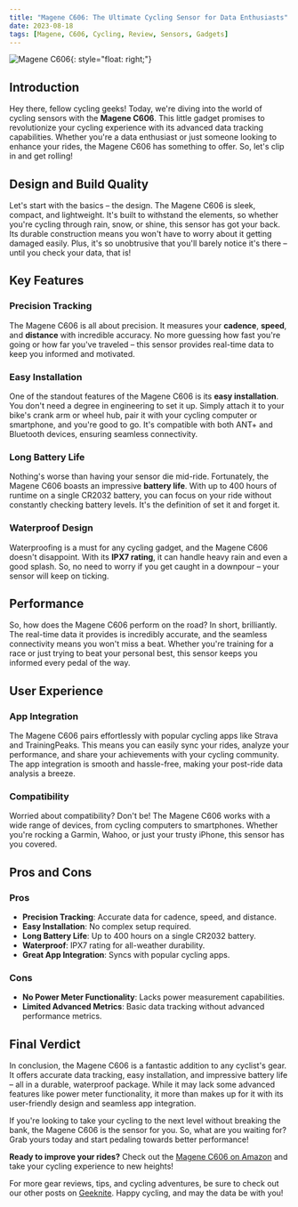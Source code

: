 ```yaml
---
title: "Magene C606: The Ultimate Cycling Sensor for Data Enthusiasts"
date: 2023-08-18
tags: [Magene, C606, Cycling, Review, Sensors, Gadgets]
---
```


![Magene C606](https://i.imgur.com/GTfhJ63s.jpg){: style="float: right;"}

## Introduction

Hey there, fellow cycling geeks! Today, we're diving into the world of cycling sensors with the **Magene C606**. This little gadget promises to revolutionize your cycling experience with its advanced data tracking capabilities. Whether you're a data enthusiast or just someone looking to enhance your rides, the Magene C606 has something to offer. So, let's clip in and get rolling!

## Design and Build Quality

Let's start with the basics – the design. The Magene C606 is sleek, compact, and lightweight. It's built to withstand the elements, so whether you're cycling through rain, snow, or shine, this sensor has got your back. Its durable construction means you won't have to worry about it getting damaged easily. Plus, it's so unobtrusive that you'll barely notice it's there – until you check your data, that is!

## Key Features

### Precision Tracking

The Magene C606 is all about precision. It measures your **cadence**, **speed**, and **distance** with incredible accuracy. No more guessing how fast you're going or how far you've traveled – this sensor provides real-time data to keep you informed and motivated.

### Easy Installation

One of the standout features of the Magene C606 is its **easy installation**. You don't need a degree in engineering to set it up. Simply attach it to your bike's crank arm or wheel hub, pair it with your cycling computer or smartphone, and you're good to go. It's compatible with both ANT+ and Bluetooth devices, ensuring seamless connectivity.

### Long Battery Life

Nothing's worse than having your sensor die mid-ride. Fortunately, the Magene C606 boasts an impressive **battery life**. With up to 400 hours of runtime on a single CR2032 battery, you can focus on your ride without constantly checking battery levels. It's the definition of set it and forget it.

### Waterproof Design

Waterproofing is a must for any cycling gadget, and the Magene C606 doesn't disappoint. With its **IPX7 rating**, it can handle heavy rain and even a good splash. So, no need to worry if you get caught in a downpour – your sensor will keep on ticking.

## Performance

So, how does the Magene C606 perform on the road? In short, brilliantly. The real-time data it provides is incredibly accurate, and the seamless connectivity means you won't miss a beat. Whether you're training for a race or just trying to beat your personal best, this sensor keeps you informed every pedal of the way.

## User Experience

### App Integration

The Magene C606 pairs effortlessly with popular cycling apps like Strava and TrainingPeaks. This means you can easily sync your rides, analyze your performance, and share your achievements with your cycling community. The app integration is smooth and hassle-free, making your post-ride data analysis a breeze.

### Compatibility

Worried about compatibility? Don't be! The Magene C606 works with a wide range of devices, from cycling computers to smartphones. Whether you're rocking a Garmin, Wahoo, or just your trusty iPhone, this sensor has you covered.

## Pros and Cons

### Pros

- **Precision Tracking**: Accurate data for cadence, speed, and distance.
- **Easy Installation**: No complex setup required.
- **Long Battery Life**: Up to 400 hours on a single CR2032 battery.
- **Waterproof**: IPX7 rating for all-weather durability.
- **Great App Integration**: Syncs with popular cycling apps.

### Cons

- **No Power Meter Functionality**: Lacks power measurement capabilities.
- **Limited Advanced Metrics**: Basic data tracking without advanced performance metrics.

## Final Verdict

In conclusion, the Magene C606 is a fantastic addition to any cyclist's gear. It offers accurate data tracking, easy installation, and impressive battery life – all in a durable, waterproof package. While it may lack some advanced features like power meter functionality, it more than makes up for it with its user-friendly design and seamless app integration.

If you're looking to take your cycling to the next level without breaking the bank, the Magene C606 is the sensor for you. So, what are you waiting for? Grab yours today and start pedaling towards better performance!

**Ready to improve your rides?** Check out the [Magene C606 on Amazon](https://www.amazon.com) and take your cycling experience to new heights!

For more gear reviews, tips, and cycling adventures, be sure to check out our other posts on [Geeknite](/). Happy cycling, and may the data be with you!
